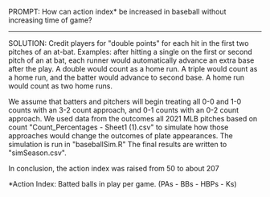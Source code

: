 PROMPT: 
How can action index* be increased in baseball without increasing time of game?

--------------------

SOLUTION:
Credit players for "double points" for each hit in the first two pitches of an at-bat. Examples: after hitting a single on the first or second pitch of an at bat, each runner would automatically advance an extra base after the play. A double would count as a home run. A triple would count as a home run, and the batter would advance to second base. A home run would count as two home runs.

We assume that batters and pitchers will begin treating all 0-0 and 1-0 counts with an 3-2 count approach, and 0-1 counts with an 0-2 count approach. We used data from the outcomes all 2021 MLB pitches based on count "Count_Percentages - Sheet1 (1).csv" to simulate how those approaches would change the outcomes of plate appearances. The simulation is run in "baseballSim.R" The final results are written to "simSeason.csv". 

In conclusion, the action index was raised from 50 to about 207


*Action Index: Batted balls in play per game. (PAs - BBs - HBPs - Ks)
